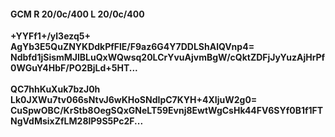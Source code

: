 #### GCM R 20/0c/400 L 20/0c/400
**+YYFf1+/yl3ezq5+**<br/>**AgYb3E5QuZNYKDdkPfFlE/F9az6G4Y7DDLShAlQVnp4=**<br/>**Ndbfd1jSismMJlBLuQxWQwsq20LCrYvuAjvmBgW/cQktZDFjJyYuzAjHrPf0WGuY4HbF/PO2BjLd+5HT...**<br/><br/>
**QC7hhKuXuk7bzJ0h**<br/>**Lk0JXWu7tv066sNtvJ6wKHoSNdIpC7KYH+4XIjuW2g0=**<br/>**CuSpwOBC/KrStb8OegSQxGNeLT59Evnj8EwtWgCsHk44FV6SYf0B1f1FTNgVdMsixZfLM28lP9S5Pc2F...**